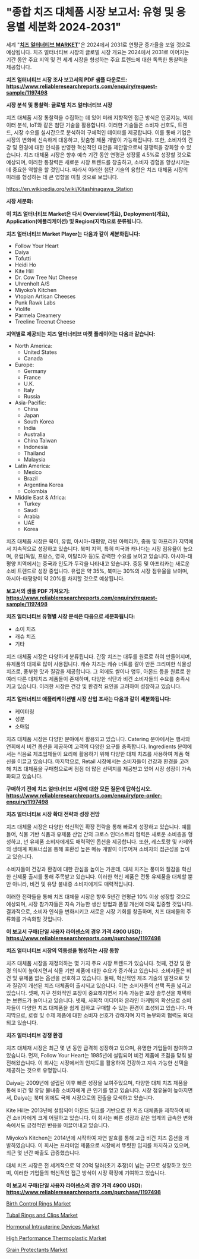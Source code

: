 <p><h1>"종합 치즈 대체품 시장 보고서: 유형 및 응용별 세분화 2024-2031"</h1></p><p>세계 "<strong><a href="https://www.reliableresearchreports.com/cheese-alternatives-r1197498?utm_campaign=106&utm_medium=8&utm_source=Github&utm_content=ia&utm_term=08112024&utm_id=cheese-alternatives">치즈 얼터너티브 MARKET</a></strong>"은 2024에서 2031로 연평균 증가율을 보일 것으로 예상됩니다. 치즈 얼터너티브 시장의 글로벌 시장 개요는 2024에서 2031로 이어지는 기간 동안 주요 지역 및 전 세계 시장을 형성하는 주요 트렌드에 대한 독특한 통찰력을 제공합니다.</p>
<p><strong>치즈 얼터너티브 시장 조사 보고서의 PDF 샘플 다운로드: <a href="https://www.reliableresearchreports.com/enquiry/request-sample/1197498?utm_campaign=106&utm_medium=8&utm_source=Github&utm_content=ia&utm_term=08112024&utm_id=cheese-alternatives">https://www.reliableresearchreports.com/enquiry/request-sample/1197498</a></strong></p>
<p><strong>시장 분석 및 통찰력: 글로벌 치즈 얼터너티브 시장</strong></p>
<p><p>치즈 대체품 시장 통찰력을 수집하는 데 있어 미래 지향적인 접근 방식은 인공지능, 빅데이터 분석, IoT와 같은 첨단 기술을 활용합니다. 이러한 기술들은 소비자 선호도, 트렌드, 시장 수요를 실시간으로 분석하여 구체적인 데이터를 제공합니다. 이를 통해 기업은 시장의 변화에 신속하게 대응하고, 맞춤형 제품 개발이 가능해집니다. 또한, 소비자의 건강 및 환경에 대한 인식을 반영한 혁신적인 대안을 제안함으로써 경쟁력을 강화할 수 있습니다. 치즈 대체품 시장은 향후 예측 기간 동안 연평균 성장률 4.5%로 성장할 것으로 예상되며, 이러한 통찰력은 새로운 시장 트렌드를 창출하고, 소비자 경험을 향상시키는 데 중요한 역할을 할 것입니다. 따라서 이러한 첨단 기술의 융합은 치즈 대체품 시장의 미래를 형성하는 데 큰 영향을 미칠 것으로 보입니다.</p></p>
<p><a href="%7CAUTHORITHY_DOMAIN_URL%7C?utm_campaign=106&utm_medium=8&utm_source=Github&utm_content=ia&utm_term=08112024&utm_id=cheese-alternatives">https://en.wikipedia.org/wiki/Kitashinagawa_Station</a></p>
<p><strong>시장 세분화:</strong></p>
<p><strong>이 치즈 얼터너티브 Market은 다시 Overview(개요), Deployment(개요), Application(애플리케이션) 및 Region(지역)으로 분류됩니다.</strong></p>
<p><strong>치즈 얼터너티브 Market Player는 다음과 같이 세분화됩니다:</strong></p>
<p><ul><li>Follow Your Heart</li><li>Daiya</li><li>Tofutti</li><li>Heidi Ho</li><li>Kite Hill</li><li>Dr. Cow Tree Nut Cheese</li><li>Uhrenholt A/S</li><li>Miyoko’s Kitchen</li><li>Vtopian Artisan Cheeses</li><li>Punk Rawk Labs</li><li>Violife</li><li>Parmela Creamery</li><li>Treeline Treenut Cheese</li></ul></p>
<p><strong>지역별로 제공되는 치즈 얼터너티브 마켓 플레이어는 다음과 같습니다:</strong></p>
<p><ul>
    <li>
        North America:
        <ul>
            <li>United States</li>
            <li>Canada</li>
        </ul>
    </li>
    <li>
        Europe:
        <ul>
            <li>Germany</li>
            <li>France</li>
            <li>U.K.</li>
            <li>Italy</li>
            <li>Russia</li>
        </ul>
    </li>
    <li>
        Asia-Pacific:
        <ul>
            <li>China</li>
            <li>Japan</li>
            <li>South Korea</li>
            <li>India</li>
            <li>Australia</li>
            <li>China Taiwan</li>
            <li>Indonesia</li>
            <li>Thailand</li>
            <li>Malaysia</li>
        </ul>
    </li>
    <li>
        Latin America:
        <ul>
            <li>Mexico</li>
            <li>Brazil</li>
            <li>Argentina Korea</li>
            <li>Colombia</li>
        </ul>
    </li>
    <li>
        Middle East & Africa:
        <ul>
            <li>Turkey</li>
            <li>Saudi</li>
            <li>Arabia</li>
            <li>UAE</li>
            <li>Korea</li>
        </ul>
    </li>
    </ul></p>
<p><p>치즈 대체품 시장은 북미, 유럽, 아시아-태평양, 라틴 아메리카, 중동 및 아프리카 지역에서 지속적으로 성장하고 있습니다. 북미 지역, 특히 미국과 캐나다는 시장 점유율이 높으며, 유럽(독일, 프랑스, 영국, 이탈리아 등)도 강력한 수요를 보이고 있습니다. 아시아-태평양 지역에서는 중국과 인도가 두각을 나타내고 있습니다. 중동 및 아프리카는 새로운 소비 트렌드로 성장 중입니다. 유럽은 약 35%, 북미는 30%의 시장 점유율을 보이며, 아시아-태평양이 약 20%를 차지할 것으로 예상됩니다.</p></p>
<p><strong>보고서의 샘플 PDF 가져오기: <a href="https://www.reliableresearchreports.com/enquiry/request-sample/1197498?utm_campaign=106&utm_medium=8&utm_source=Github&utm_content=ia&utm_term=08112024&utm_id=cheese-alternatives">https://www.reliableresearchreports.com/enquiry/request-sample/1197498</a></strong></p>
<p><strong>치즈 얼터너티브 유형별 시장 분석은 다음으로 세분화됩니다:</strong></p>
<p><ul><li>소이 치즈</li><li>캐슈 치즈</li><li>기타</li></ul></p>
<p><p>치즈 대체품 시장은 다양하게 분류됩니다. 간장 치즈는 대두를 원료로 하여 만들어지며, 유제품의 대체로 많이 사용됩니다. 캐슈 치즈는 캐슈 너트를 갈아 만든 크리미한 식물성 치즈로, 풍부한 맛과 질감을 제공합니다. 그 외에도 쌀이나 앵두, 아몬드 등을 원료로 한 여러 다른 대체치즈 제품들이 존재하며, 다양한 식단과 비건 소비자들의 수요를 충족시키고 있습니다. 이러한 시장은 건강 및 환경적 요인을 고려하여 성장하고 있습니다.</p></p>
<p><strong>치즈 얼터너티브 애플리케이션별 시장 산업 조사는 다음과 같이 세분화됩니다:</strong></p>
<p><ul><li>케이터링</li><li>성분</li><li>소매업</li></ul></p>
<p><p>치즈 대체품 시장은 다양한 분야에서 활용되고 있습니다. Catering 분야에서는 행사와 연회에서 비건 옵션을 제공하여 고객의 다양한 요구를 충족합니다. Ingredients 분야에서는 식음료 제조업체들이 요리에 활용하기 위해 다양한 대체 치즈를 사용하여 제품 혁신을 이끌고 있습니다. 마지막으로, Retail 시장에서는 소비자들이 건강과 환경을 고려해 치즈 대체품을 구매함으로써 점점 더 많은 선택지를 제공받고 있어 시장 성장이 가속화되고 있습니다.</p></p>
<p><strong>구매하기 전에 치즈 얼터너티브 시장에 대한 모든 질문에 답하십시오. <a href="https://www.reliableresearchreports.com/enquiry/pre-order-enquiry/1197498?utm_campaign=106&utm_medium=8&utm_source=Github&utm_content=ia&utm_term=08112024&utm_id=cheese-alternatives">https://www.reliableresearchreports.com/enquiry/pre-order-enquiry/1197498</a></strong></p>
<p><strong>치즈 얼터너티브 시장 확대 전략과 성장 전망</strong></p>
<p><p>치즈 대체물 시장은 다양한 혁신적인 확장 전략을 통해 빠르게 성장하고 있습니다. 예를 들어, 식물 기반 식품과 유제품 산업 간의 크로스 인더스트리 협력은 새로운 소비층을 형성하고, 넌 유제품 소비자에게도 매력적인 옵션을 제공합니다. 또한, 레스토랑 및 카페와의 생태계 파트너십을 통해 호환성 높은 메뉴 개발이 이루어져 소비자의 접근성을 높이고 있습니다.</p><p>소비자들이 건강과 환경에 대한 관심을 높이는 가운데, 대체 치즈는 풍미와 질감을 혁신한 신제품 출시를 통해 주목받고 있습니다. 이러한 혁신 제품은 전통 유제품을 대체할 뿐만 아니라, 비건 및 유당 불내증 소비자에게도 매력적입니다.</p><p>이러한 전략들을 통해 치즈 대체물 시장은 향후 5년간 연평균 10% 이상 성장할 것으로 예상되며, 시장 참가자들은 지속 가능한 생산 방법과 품질 개선에 더욱 집중할 것입니다. 결과적으로, 소비자 인식을 변화시키고 새로운 시장 기회를 창출하며, 치즈 대체물의 주류화를 가속화할 것입니다.</p></p>
<p><strong>이 보고서 구매(단일 사용자 라이센스의 경우 가격 4900 USD): <a href="https://www.reliableresearchreports.com/purchase/1197498?utm_campaign=106&utm_medium=8&utm_source=Github&utm_content=ia&utm_term=08112024&utm_id=cheese-alternatives">https://www.reliableresearchreports.com/purchase/1197498</a></strong></p>
<p><strong>치즈 얼터너티브 시장의 역동성을 형성하는 시장 동향</strong></p>
<p><p>치즈 대체품 시장을 재정의하는 몇 가지 주요 시장 트렌드가 있습니다. 첫째, 건강 및 환경 의식이 높아지면서 식물 기반 제품에 대한 수요가 증가하고 있습니다. 소비자들은 비건 및 유제품 없는 옵션을 선호하고 있습니다. 둘째, 혁신적인 제조 기술의 발전으로 맛과 질감이 개선된 치즈 대체품이 출시되고 있습니다. 이는 소비자들의 선택 폭을 넓히고 있습니다. 셋째, 지구 친화적인 포장이 중요해지면서 지속 가능한 포장 솔루션을 채택하는 브랜드가 늘어나고 있습니다. 넷째, 사회적 미디어와 온라인 마케팅의 확산으로 소비자들이 다양한 치즈 대체품을 쉽게 접하고 구매할 수 있는 환경이 조성되고 있습니다. 마지막으로, 로컬 및 수제 제품에 대한 소비자 선호가 강해지며 지역 농부와의 협력도 확대되고 있습니다.</p></p>
<p><strong>치즈 얼터너티브 경쟁 환경</strong></p>
<p><p>치즈 대체재 시장은 최근 몇 년 동안 급격히 성장하고 있으며, 유명한 기업들이 참여하고 있습니다. 먼저, Follow Your Heart는 1985년에 설립되어 비건 제품에 초점을 맞춰 발전해왔습니다. 이 회사는 시장에서의 인지도를 활용하여 건강하고 지속 가능한 선택을 제공하는 것으로 유명합니다.</p><p>Daiya는 2009년에 설립된 이후 빠른 성장을 보여주었으며, 다양한 대체 치즈 제품을 통해 비건 및 유당 불내증 소비자에게 큰 인기를 얻고 있습니다. 시장 점유율이 높아지면서, Daiya는 북미 외에도 국제 시장으로의 진출을 모색하고 있습니다.</p><p>Kite Hill는 2013년에 설립되어 아몬드 밀크를 기반으로 한 치즈 대체품을 제작하여 비건 소비자에게 크게 어필하고 있습니다. 이 회사는 빠른 성장과 같은 업계의 급속한 변화 속에서도 긍정적인 반응을 이끌어내고 있습니다.</p><p>Miyoko’s Kitchen는 2014년에 시작하여 자연 발효를 통해 고급 비건 치즈 옵션을 개발하였습니다. 이 회사는 프리미엄 제품으로 시장에서 뚜렷한 입지를 차지하고 있으며, 최근 몇 년간 매출도 급증했습니다.</p><p>대체 치즈 시장은 전 세계적으로 약 20억 달러(초기 추정)이 넘는 규모로 성장하고 있으며, 이러한 기업들의 혁신적인 접근 방식이 시장 확장에 기여하고 있습니다.</p></p>
<p><strong>이 보고서 구매(단일 사용자 라이센스의 경우 가격 4900 USD): <a href="https://www.reliableresearchreports.com/purchase/1197498?utm_campaign=106&utm_medium=8&utm_source=Github&utm_content=ia&utm_term=08112024&utm_id=cheese-alternatives">https://www.reliableresearchreports.com/purchase/1197498</a></strong></p>
<p><p><a href="https://issuu.com/reportprime-2/docs/birth-control-rings-market-size-203_2d9bd01d837af5?utm_campaign=106&utm_medium=8&utm_source=Github&utm_content=ia&utm_term=08112024&utm_id=cheese-alternatives">Birth Control Rings Market</a></p><p><a href="https://issuu.com/reportprime-2/docs/tubal-rings-and-clips-market-size-2_bf4df8c8a3f9c3?utm_campaign=106&utm_medium=8&utm_source=Github&utm_content=ia&utm_term=08112024&utm_id=cheese-alternatives">Tubal Rings and Clips Market</a></p><p><a href="https://issuu.com/reportprime-2/docs/hormonal-intrauterine-devices-marke_da5d70bbef5d06?utm_campaign=106&utm_medium=8&utm_source=Github&utm_content=ia&utm_term=08112024&utm_id=cheese-alternatives">Hormonal Intrauterine Devices Market</a></p><p><a href="https://github.com/ParvinKhatun77/Market-Research-Report-List-1/blob/main/high-performance-thermoplastic-market.md?utm_campaign=106&utm_medium=8&utm_source=Github&utm_content=ia&utm_term=08112024&utm_id=cheese-alternatives">High Performance Thermoplastic Market</a></p><p><a href="https://github.com/aiko92han/Market-Research-Report-List-1/blob/main/grain-protectants-market.md?utm_campaign=106&utm_medium=8&utm_source=Github&utm_content=ia&utm_term=08112024&utm_id=cheese-alternatives">Grain Protectants Market</a></p></p>